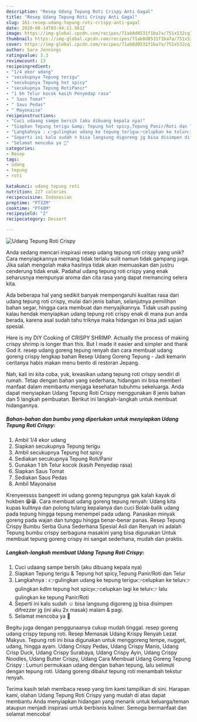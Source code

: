 ```yaml
---
description: "Resep Udang Tepung Roti Crispy Anti Gagal"
title: "Resep Udang Tepung Roti Crispy Anti Gagal"
slug: 161-resep-udang-tepung-roti-crispy-anti-gagal
date: 2020-08-14T03:44:11.561Z
image: https://img-global.cpcdn.com/recipes/71ab8d0531f1ba7a/751x532cq70/udang-tepung-roti-crispy-foto-resep-utama.jpg
thumbnail: https://img-global.cpcdn.com/recipes/71ab8d0531f1ba7a/751x532cq70/udang-tepung-roti-crispy-foto-resep-utama.jpg
cover: https://img-global.cpcdn.com/recipes/71ab8d0531f1ba7a/751x532cq70/udang-tepung-roti-crispy-foto-resep-utama.jpg
author: Sara Jennings
ratingvalue: 3.3
reviewcount: 13
recipeingredient:
- "1/4 ekor udang"
- "secukupnya Tepung terigu"
- "secukupnya Tepung hot spicy"
- "secukupnya Tepung RotiPanir"
- "1 bh Telur kocok kasih Penyedap rasa"
- " Saus Tomat"
- " Saus Pedas"
- " Mayonaise"
recipeinstructions:
- "Cuci udaang sampe bersih (aku dibuang kepala nya)"
- "Siapkan Tepung terigu &amp; Tepung hot spicy,Tepung Panir/Roti dan Telur"
- "Langkahnya : 👉gulingkan udang ke tepung terigu👉celupkan ke telur👉gulingkan kdlm tepung hot spicy👉celupkan lagi ke telur👉 lalu gulingkan ke tepung Panir/Roti"
- "Seperti ini kalo sudah ☺️ bisa langsung digoreng jg bisa disimpen difrezzer jg (ini aku 2x masak) malam &amp; pagi."
- "Selamat mencoba ya 🤗"
categories:
- Resep
tags:
- udang
- tepung
- roti

katakunci: udang tepung roti 
nutrition: 227 calories
recipecuisine: Indonesian
preptime: "PT32M"
cooktime: "PT48M"
recipeyield: "2"
recipecategory: Dessert

---
```



![Udang Tepung Roti Crispy](https://img-global.cpcdn.com/recipes/71ab8d0531f1ba7a/751x532cq70/udang-tepung-roti-crispy-foto-resep-utama.jpg)

Anda sedang mencari inspirasi resep udang tepung roti crispy yang unik? Cara menyiapkannya memang tidak terlalu sulit namun tidak gampang juga. Jika salah mengolah maka hasilnya tidak akan memuaskan dan justru cenderung tidak enak. Padahal udang tepung roti crispy yang enak seharusnya mempunyai aroma dan cita rasa yang dapat memancing selera kita.

Ada beberapa hal yang sedikit banyak mempengaruhi kualitas rasa dari udang tepung roti crispy, mulai dari jenis bahan, selanjutnya pemilihan bahan segar, hingga cara membuat dan menyajikannya. Tidak usah pusing kalau hendak menyiapkan udang tepung roti crispy enak di mana pun anda berada, karena asal sudah tahu triknya maka hidangan ini bisa jadi sajian spesial.

Here is my DIY Cooking of CRISPY SHRIMP. Actually the process of making crispy shrimp is longer than this. But I made it easier and simpler and thank God it. resep udang goreng tepung renyah dan cara membuat udang goreng crispy lengkap bahan Resep Udang Goreng Tepung - Jadi kemarin ceritanya habis makan menu bento di restoran Jepang.


Nah, kali ini kita coba, yuk, kreasikan udang tepung roti crispy sendiri di rumah. Tetap dengan bahan yang sederhana, hidangan ini bisa memberi manfaat dalam membantu menjaga kesehatan tubuhmu sekeluarga. Anda dapat menyiapkan Udang Tepung Roti Crispy menggunakan 8 jenis bahan dan 5 langkah pembuatan. Berikut ini langkah-langkah untuk membuat hidangannya.

<!--inarticleads1-->

##### Bahan-bahan dan bumbu yang diperlukan untuk menyiapkan Udang Tepung Roti Crispy:

1. Ambil 1/4 ekor udang
1. Siapkan secukupnya Tepung terigu
1. Ambil secukupnya Tepung hot spicy
1. Sediakan secukupnya Tepung Roti/Panir
1. Gunakan 1 bh Telur kocok (kasih Penyedap rasa)
1. Siapkan  Saus Tomat
1. Sediakan  Saus Pedas
1. Ambil  Mayonaise


Krenyeessss bangeett ini udang goreng tepungnya gak kalah kayak di hokben 😁😁. Cara membuat udang goreng tepung renyah: Udang kita kupas kulitnya dan polong tulang kepalanya dan cuci Bolak-balik udang pada tepung hingga tepung menempel pada udang. Panaskan minyak goreng pada wajan dan tunggu hingga benar-benar panas. Resep Tepung Crispy Bumbu Serba Guna Sederhana Spesial Asli dan Renyah ini adalah Tepung bumbu crispy serbaguna masakini yang bisa digunakan Untuk membuat tepung goreng crispy ini sangat sederhana, mudah dan praktis. 

<!--inarticleads2-->

##### Langkah-langkah membuat Udang Tepung Roti Crispy:

1. Cuci udaang sampe bersih (aku dibuang kepala nya)
1. Siapkan Tepung terigu &amp; Tepung hot spicy,Tepung Panir/Roti dan Telur
1. Langkahnya : 👉gulingkan udang ke tepung terigu👉celupkan ke telur👉gulingkan kdlm tepung hot spicy👉celupkan lagi ke telur👉 lalu gulingkan ke tepung Panir/Roti
1. Seperti ini kalo sudah ☺️ bisa langsung digoreng jg bisa disimpen difrezzer jg (ini aku 2x masak) malam &amp; pagi.
1. Selamat mencoba ya 🤗


Begitu juga dengan penggunaanya cukup mudah tinggal. resep goreng udang crispy tepung roti. Resep Memasak Udang Krispy Renyah Lezat Makyus. Tepung roti ini bisa digunakan untuk menggoreng tempe, nugget, udang, hingga ayam. Udang Crispy Pedas, Udang Crispy Manis, Udang Crisp Duck, Udang Crispy Surabaya, Udang Crispy Ayin, Udang Crispy Noodles, Udang Butter Crispy, Udang Cara Membuat Udang Goreng Tepung Crispy : Lumuri permukaan udang dengan bahan tepung, lalu selimuti dengan tepung roti. Udang goreng dibalut tepung roti menambah tekstur renyah. 

Terima kasih telah membaca resep yang tim kami tampilkan di sini. Harapan kami, olahan Udang Tepung Roti Crispy yang mudah di atas dapat membantu Anda menyiapkan hidangan yang menarik untuk keluarga/teman ataupun menjadi inspirasi untuk berbisnis kuliner. Semoga bermanfaat dan selamat mencoba!
